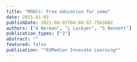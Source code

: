 ```yaml
---
title: "MOOCs: Free education for some"
date: 2015-01-01
publishDate: 2021-08-03T04:08:07.756388Z
authors: ["A Norman", "L Lockyer", "S Bennett"]
publication_types: ["2"]
abstract: ""
featured: false
publication: "*EdMedia+ Innovate Learning*"
---
```


